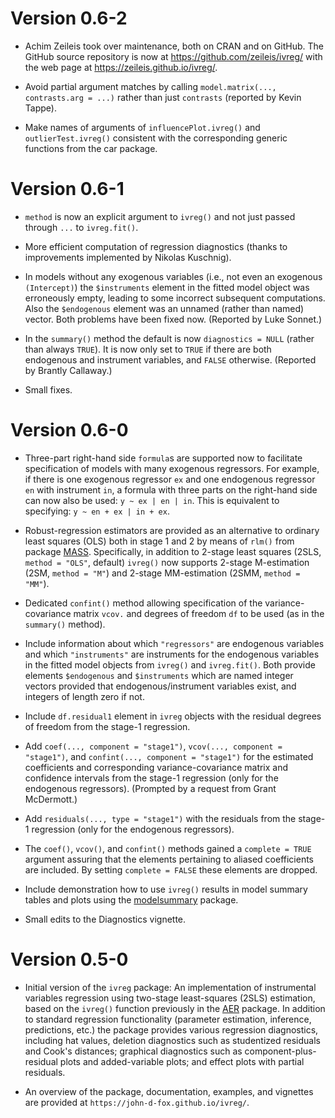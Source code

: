 # Version 0.6-2

* Achim Zeileis took over maintenance, both on CRAN and on GitHub. The GitHub
  source repository is now at <https://github.com/zeileis/ivreg/> with the web
  page at <https://zeileis.github.io/ivreg/>.

* Avoid partial argument matches by calling `model.matrix(..., contrasts.arg = ...)`
  rather than just `contrasts` (reported by Kevin Tappe).
  
* Make names of arguments of `influencePlot.ivreg()` and `outlierTest.ivreg()`
  consistent with the corresponding generic functions from the car package.


# Version 0.6-1

* `method` is now an explicit argument to `ivreg()` and not just passed through `...`
  to `ivreg.fit()`.
  
* More efficient computation of regression diagnostics (thanks to improvements
  implemented by Nikolas Kuschnig).

* In models without any exogenous variables (i.e., not even an exogenous `(Intercept)`)
  the `$instruments` element in the fitted model object was erroneously empty, leading
  to some incorrect subsequent computations. Also the `$endogenous` element was an
  unnamed (rather than named) vector. Both problems have been fixed now.
  (Reported by Luke Sonnet.)

* In the `summary()` method the default is now `diagnostics = NULL` (rather than
  always `TRUE`). It is now only set to `TRUE` if there are both endogenous and
  instrument variables, and `FALSE` otherwise. (Reported by Brantly Callaway.)

* Small fixes.


# Version 0.6-0

* Three-part right-hand side `formula`s are supported now to facilitate specification
  of models with many exogenous regressors. For example, if there is one exogenous
  regressor `ex` and one endogenous regressor `en` with instrument `in`, a formula
  with three parts on the right-hand side can now also be used: `y ~ ex | en | in`.
  This is equivalent to specifying: `y ~ en + ex | in + ex`.

* Robust-regression estimators are provided as an alternative to ordinary
  least squares (OLS) both in stage 1 and 2 by means of `rlm()` from package
  [MASS](https://CRAN.R-project.org/package=MASS). Specifically, in addition to
  2-stage least squares (2SLS, `method = "OLS"`, default) `ivreg()` now supports
  2-stage M-estimation (2SM, `method = "M"`) and 2-stage MM-estimation (2SMM,
  `method = "MM"`).

* Dedicated `confint()` method allowing specification of the variance-covariance
  matrix `vcov.` and degrees of freedom `df` to be used (as in the `summary()`
  method).

* Include information about which `"regressors"` are endogenous variables and
  which `"instruments"` are instruments for the endogenous variables in the
  fitted model objects from `ivreg()` and `ivreg.fit()`. Both provide elements
  `$endogenous` and `$instruments` which are named integer vectors provided
  that endogenous/instrument variables exist, and integers of length zero if
  not.
  
* Include `df.residual1` element in `ivreg` objects with the residual degrees
  of freedom from the stage-1 regression.

* Add `coef(..., component = "stage1")`, `vcov(..., component = "stage1")`, and
  `confint(..., component = "stage1")` for the estimated coefficients and
  corresponding variance-covariance matrix and confidence intervals from the
  stage-1 regression (only for the endogenous regressors). (Prompted by a request
  from Grant McDermott.)
  
* Add `residuals(..., type = "stage1")` with the residuals from the stage-1
  regression (only for the endogenous regressors).

* The `coef()`, `vcov()`, and `confint()` methods gained a `complete = TRUE` argument
  assuring that the elements pertaining to aliased coefficients are included.
  By setting `complete = FALSE` these elements are dropped.

* Include demonstration how to use `ivreg()` results in model summary tables
  and plots using the [modelsummary](https://CRAN.R-project.org/package=modelsummary)
  package.
  
* Small edits to the Diagnostics vignette.


# Version 0.5-0

* Initial version of the `ivreg` package: An implementation of instrumental
  variables regression using two-stage least-squares (2SLS) estimation, based on
  the `ivreg()` function previously in the
  [AER](https://CRAN.R-project.org/package=AER) package. In addition to standard
  regression functionality (parameter estimation, inference, predictions, etc.)
  the package provides various regression diagnostics, including hat values,
  deletion diagnostics such as studentized residuals and Cook's distances;
  graphical diagnostics such as component-plus-residual plots and added-variable
  plots; and effect plots with partial residuals.
  
* An overview of the package, documentation, examples, and vignettes are provided
  at `https://john-d-fox.github.io/ivreg/`.
